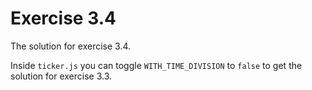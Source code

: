 # Exercise 3.4

The solution for exercise 3.4.

Inside `ticker.js` you can toggle `WITH_TIME_DIVISION` to `false` to get the solution for exercise 3.3.
